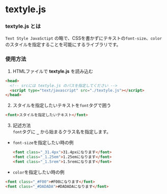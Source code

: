 # textyle.js

### **textyle.js** とは  
`Text Style JavaSctipt` の略で、CSSを書かずにテキストの`font-size`、`color`のスタイルを指定することを可能にするライブラリです。

### 使用方法  
1. HTMLファイルで **textyle.js** を読み込む  

  ```HTML
  <head>
    <!-- srcには textyle.js のパスを指定してください -->
    <script type="text/javascript" src="./textyle.js"></script>
  </head>
  ```

2. スタイルを指定したいテキストを`font`タグで囲う  

  ```HTML
  <font>スタイルを指定したいテキスト</font>
  ```

3. 記述方法  
`font`タグに **`_`** から始まるクラス名を指定します。  

  * `font-size`を指定したい時の例  

    ```HTML
    <font class="_31.4px">31.4pxになります</font>
    <font class="_1.25em">1.25emになります</font>
    <font class="_1.5rem">1.5remになります</font>
    ```

  * `color`を指定したい時の例  

  ```HTML
  <font class="_#F00">#F00になります</font>
  <font class="_#DADADA">#DADADAになります</font>
  ```
